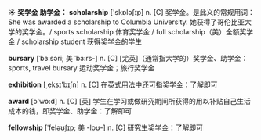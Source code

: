 ☀ <span class="category">**奖学金 助学金：**</span>
<span class="vocabulary">**scholarship**</span> ['skɒləʃɪp] 
<span class="definition">n. [C] 奖学金。是此义的常规用词：</span>She was awarded a scholarship to Columbia University. 她获得了哥伦比亚大学的奖学金。/ sports scholarship 体育奖学金 / full scholarship（美）全额奖学金 / scholarship student 获得奖学金的学生
           
<span class="vocabulary">**bursary**</span> [ˈbɜ:səri; 美 ˈbɜ:rs-]
<span class="definition">n. [C] [尤英]（通常指大学的）奖学金、助学金：</span>sports, travel bursary 运动奖学金；旅行奖学金

<span class="vocabulary">**exhibition**</span> [͵eksɪ'bɪʃn] 
<span class="definition">n. [C] 在英式用法中还可指奖学金：</span>了解即可

<span class="vocabulary">**award**</span> [ə'wɔ:d] 
<span class="definition">n. [C] [英] 学生在学习或做研究期间所获得的用以补贴自己生活成本的钱，即奖学金、助学金：</span>了解即可
           
<span class="vocabulary">**fellowship**</span> [ˈfeləʊʃɪp; 美 -loʊ-]
<span class="definition">n. [C] 研究生奖学金：</span>了解即可
 

